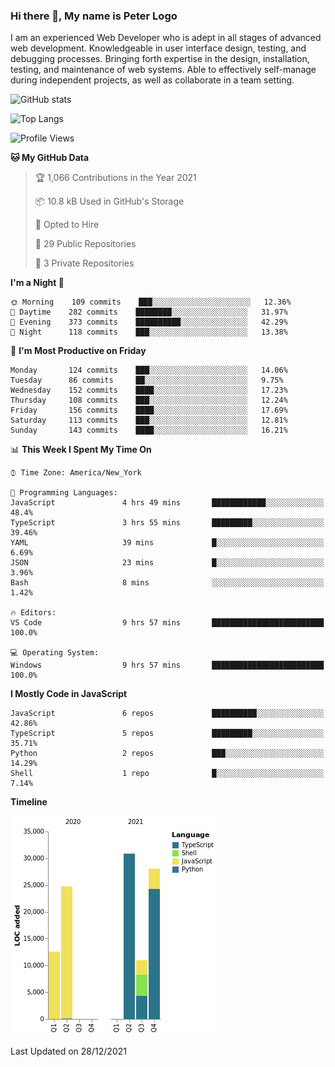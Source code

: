 ### Hi there 👋, My name is Peter Logo

I am an experienced Web Developer who is adept in all stages of advanced web development. Knowledgeable in user interface design, 
testing, and debugging processes. Bringing forth expertise in the design, installation, testing, and maintenance of web systems. 
Able to effectively self-manage during independent projects, as well as collaborate in a team setting.

![GitHub stats](https://github-readme-stats.vercel.app/api?username=peterlogo&show_icons=true&count_private=true&theme=dark)

![Top Langs](https://github-readme-stats.vercel.app/api/top-langs/?username=peterlogo&theme=dark&layout=compact&langs_count=8)

<!--START_SECTION:waka-->
![Profile Views](http://img.shields.io/badge/Profile%20Views-3-blue)

**🐱 My GitHub Data** 

> 🏆 1,066 Contributions in the Year 2021
 > 
> 📦 10.8 kB Used in GitHub's Storage 
 > 
> 💼 Opted to Hire
 > 
> 📜 29 Public Repositories 
 > 
> 🔑 3 Private Repositories  
 > 
**I'm a Night 🦉** 

```text
🌞 Morning    109 commits    ███░░░░░░░░░░░░░░░░░░░░░░   12.36% 
🌆 Daytime    282 commits    ████████░░░░░░░░░░░░░░░░░   31.97% 
🌃 Evening    373 commits    ██████████░░░░░░░░░░░░░░░   42.29% 
🌙 Night      118 commits    ███░░░░░░░░░░░░░░░░░░░░░░   13.38%

```
📅 **I'm Most Productive on Friday** 

```text
Monday       124 commits    ███░░░░░░░░░░░░░░░░░░░░░░   14.06% 
Tuesday      86 commits     ██░░░░░░░░░░░░░░░░░░░░░░░   9.75% 
Wednesday    152 commits    ████░░░░░░░░░░░░░░░░░░░░░   17.23% 
Thursday     108 commits    ███░░░░░░░░░░░░░░░░░░░░░░   12.24% 
Friday       156 commits    ████░░░░░░░░░░░░░░░░░░░░░   17.69% 
Saturday     113 commits    ███░░░░░░░░░░░░░░░░░░░░░░   12.81% 
Sunday       143 commits    ████░░░░░░░░░░░░░░░░░░░░░   16.21%

```


📊 **This Week I Spent My Time On** 

```text
⌚︎ Time Zone: America/New_York

💬 Programming Languages: 
JavaScript               4 hrs 49 mins       ████████████░░░░░░░░░░░░░   48.4% 
TypeScript               3 hrs 55 mins       █████████░░░░░░░░░░░░░░░░   39.46% 
YAML                     39 mins             █░░░░░░░░░░░░░░░░░░░░░░░░   6.69% 
JSON                     23 mins             █░░░░░░░░░░░░░░░░░░░░░░░░   3.96% 
Bash                     8 mins              ░░░░░░░░░░░░░░░░░░░░░░░░░   1.42%

🔥 Editors: 
VS Code                  9 hrs 57 mins       █████████████████████████   100.0%

💻 Operating System: 
Windows                  9 hrs 57 mins       █████████████████████████   100.0%

```

**I Mostly Code in JavaScript** 

```text
JavaScript               6 repos             ██████████░░░░░░░░░░░░░░░   42.86% 
TypeScript               5 repos             █████████░░░░░░░░░░░░░░░░   35.71% 
Python                   2 repos             ███░░░░░░░░░░░░░░░░░░░░░░   14.29% 
Shell                    1 repo              █░░░░░░░░░░░░░░░░░░░░░░░░   7.14%

```


**Timeline**

![Chart not found](https://raw.githubusercontent.com/peterlogo/peterlogo/main/charts/bar_graph.png) 


 Last Updated on 28/12/2021
<!--END_SECTION:waka-->


